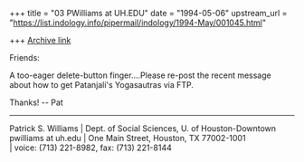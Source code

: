 +++
title = "03 PWilliams at UH.EDU"
date = "1994-05-06"
upstream_url = "https://list.indology.info/pipermail/indology/1994-May/001045.html"

+++
[Archive link](https://list.indology.info/pipermail/indology/1994-May/001045.html)

Friends:

A too-eager delete-button finger....Please re-post the recent message
about how to get Patanjali's Yogasautras via FTP.

Thanks!
-- Pat
______________________________________________________________________
Patrick S. Williams | Dept. of Social Sciences, U. of Houston-Downtown 
pwilliams at uh.edu    | One Main Street, Houston, TX 77002-1001               
                    | voice: (713) 221-8982, fax: (713) 221-8144





